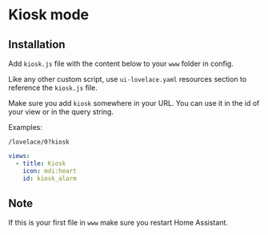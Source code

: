 # Kiosk mode

## Installation

Add `kiosk.js` file with the content below to your `www` folder in config.

Like any other custom script, use `ui-lovelace.yaml` resources section to reference the `kiosk.js` file.

Make sure you add `kiosk` somewhere in your URL. You can use it in the id of your view or in the query string.

Examples:

```
/lovelace/0?kiosk
```

```yaml
views:
  - title: Kiosk
    icon: mdi:heart
    id: kiosk_alarm
```

## Note

If this is your first file in `www` make sure you restart Home Assistant.
